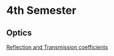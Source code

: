 # 4th Semester
## Optics
[Reflection and Transmission coefficients](https://github.com/Lasseb200/4th-semester/blob/main/Optics/Reflection%20and%20Transmission%20coefficients)
